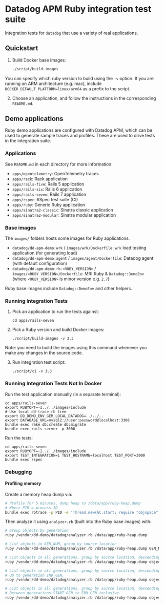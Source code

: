 # Datadog APM Ruby integration test suite

Integration tests for `datadog` that use a variety of real applications.

## Quickstart

1. Build Docker base images:

    ```bash
    ./script/build-images
    ```

You can specify which ruby version to build using the `-v` option. If you are running on ARM architecture (e.g. mac), include `DOCKER_DEFAULT_PLATFORM=linux/arm64` as a prefix to the script.

2. Choose an application, and follow the instructions in the corresponding `README.md`.

## Demo applications

Ruby demo applications are configured with Datadog APM, which can be used to generate sample traces and profiles. These are used to drive tests in the integration suite.

### Applications

See `README.md` in each directory for more information:

- `apps/opentelemetry`: OpenTelemetry traces
- `apps/rack`: Rack application
- `apps/rails-five`: Rails 5 application
- `apps/rails-six`: Rails 6 application
- `apps/rails-seven`: Rails 7 application
- `apps/rspec`: RSpec test suite (CI)
- `apps/ruby`: Generic Ruby application
- `apps/sinatra2-classic`: Sinatra classic application
- `apps/sinatra2-modular`: Sinatra modular application

### Base images

The `images/` folders hosts some images for Ruby applications.

- `datadog/dd-apm-demo:wrk` / `images/wrk/Dockerfile`: `wrk` load testing application (for generating load)
- `datadog/dd-apm-demo:agent` / `images/agent/Dockerfile`: Datadog agent (with default configuration)
- `datadog/dd-apm-demo:rb-<RUBY_VERSION>` / `images/<RUBY_VERSION>/Dockerfile`: MRI Ruby & `Datadog::DemoEnv` (where `<RUBY_VERSION>` is minor version e.g. `2.7`)

Ruby base images include `Datadog::DemoEnv` and other helpers.

### Running Integration Tests

1. Pick an application to run the tests against:

    ```
    cd apps/rails-seven
    ```

2. Pick a Ruby version and build Docker images:

    ```
    ./script/build-images -v 3.3
    ```

Note: you need to build the images using this command whenever you make
any changes in the source code.

3. Run integration test script:

    ```
    ./script/ci -v 3.3
    ```

### Running Integration Tests Not In Docker

Run the test application manually (in a separate terminal):

```
cd apps/rails-seven
export RUBYOPT=-I../../images/include
# Use local dd-trace-rb tree
export DD_DEMO_ENV_GEM_LOCAL_DATADOG=../../..
export DATABASE_URL=mysql2://user:password@localhost:3306
bundle exec rake db:create db:migrate
bundle exec rails server -p 3000
```

Run the tests:

```
cd apps/rails-seven
export RUBYOPT=-I../../images/include
export TEST_INTEGRATION=1 TEST_HOSTNAME=localhost TEST_PORT=3000
bundle exec rspec
```

### Debugging

#### Profiling memory

Create a memory heap dump via:

```sh
# Profile for 5 minutes, dump heap to /data/app/ruby-heap.dump
# Where PID = process ID
bundle exec rbtrace -p PID -e 'Thread.new{GC.start; require "objspace"; ObjectSpace.trace_object_allocations_start; sleep(300); io=File.open("/data/app/ruby-heap.dump", "w"); ObjectSpace.dump_all(output: io); io.close}'
```

Then analyze it using `analyzer.rb` (built into the Ruby base images) with:

```sh
# Group objects by generation
ruby /vendor/dd-demo/datadog/analyzer.rb /data/app/ruby-heap.dump

# List objects in GEN_NUM, group by source location
ruby /vendor/dd-demo/datadog/analyzer.rb /data/app/ruby-heap.dump GEN_NUM

# List objects in all generations, group by source location, descending.
ruby /vendor/dd-demo/datadog/analyzer.rb /data/app/ruby-heap.dump objects

# List objects in all generations, group by source location, descending.
# Up to generation END_GEN.
ruby /vendor/dd-demo/datadog/analyzer.rb /data/app/ruby-heap.dump objects END_GEN

# List objects in all generations, group by source location, descending.
# Between generations START_GEN to END_GEN inclusive.
ruby /vendor/dd-demo/datadog/analyzer.rb /data/app/ruby-heap.dump objects END_GEN START_GEN
```
